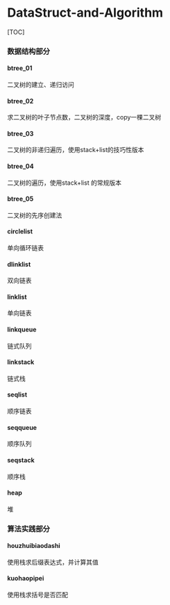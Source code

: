# DataStruct-and-Algorithm
[TOC]

### 数据结构部分

#### btree_01 

二叉树的建立、递归访问

#### btree_02

求二叉树的叶子节点数，二叉树的深度，copy一棵二叉树

#### btree_03

二叉树的非递归遍历，使用stack+list的技巧性版本

#### btree_04

二叉树的遍历，使用stack+list 的常规版本

#### btree_05

二叉树的先序创建法

#### circlelist

单向循环链表

#### dlinklist

双向链表

#### linklist

单向链表

#### linkqueue

链式队列

#### linkstack

链式栈

#### seqlist

顺序链表

#### seqqueue

顺序队列

#### seqstack

顺序栈

#### heap 

堆


### 算法实践部分

#### houzhuibiaodashi

使用栈求后缀表达式，并计算其值

#### kuohaopipei

使用栈求括号是否匹配
